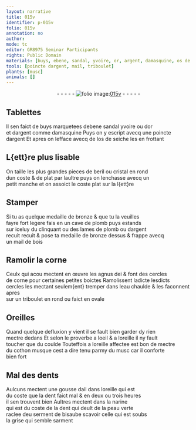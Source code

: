 ```yaml
---
layout: narrative
title: 015v
identifier: p-015v
folio: 015v
annotation: no
author:
mode: tc
editor: GR8975 Seminar Participants
rights: Public Domain
materials: [buys, ebene, sandal, yvoire, or, argent, damasquine, os de seiche, beril, cristal, bronze, plomb, dargent, bois, corne, eau, cothon, ail]
tools: [poincte dargent, mail, triboulet]
plants: [musc]
animals: []
---
```


<div class="folio" align="center">- - - - - <a href="http://gallica.bnf.fr/ark:/12148/btv1b10500001g/f36.item" target="_blank"><img src="https://cu-mkp.github.io/2017-workshop-edition/assets/photo-icon.png" alt="folio image: " style="display:inline-block; margin-bottom:-3px;"/>015v</a> - - - - - </div>  
  

## Tablettes

 
Il sen faict de <span class="m">buys</span> marquetees d<span class="m">ebene</span> <span class="m">sandal</span> <span class="m">yvoire</span> ou d<span class="m">or</span><br/> et d<span class="m">argent</span> comme <span class="m">damasquine</span> Puys on y escript avecq une <span class="tl">poincte<br/> dargent</span> Et apres on lefface avecq de l<span class="m">os de seiche</span> les en frottant
 
 
  

## L{ett}re plus lisable

 
On taille les plus grandes pieces de <span class="m">beril</span> ou <span class="m">cristal</span> en rond<br/> dun coste & de plat par laultre puys on lenchasse avecq un<br/> petit manche et on assoict le coste plat sur la l{ett}re
 
 
  

## Stamper

 
Si tu as quelque medaille de <span class="m">bronze</span> & que tu la veuilles<br/> fayre fort legere fais en un cave de <span class="m">plomb</span> puys estands<br/> sur iceluy du clinquant ou des lames de <span class="m">plomb</span> ou <span class="m">dargent</span><br/> <span class="del">recuit</span> recuit & pose ta medaille de <span class="m">bronze</span> dessus & frappe avecq<br/> un <span class="tl">mail</span> de <span class="m">bois</span>
 
 
  

## Ramolir la <span class="m">corne</span>

 
Ceulx qui <span class="del">acou</span> mectent en œuvre les agnus dei & font des cercles<br/> de <span class="m">corne</span> pour certaines petites boictes Ramolissent <span class="del">ladicte</span> lesdicts<br/> cercles les mectant seulem{ent} tremper dans l<span class="m">eau</span> chaulde & les faconnent apres<br/> sur un <span class="tl">triboulet</span> en rond ou faict en ovale
 
 
  

## <span class="bp">Oreilles</span>

 
Quand quelque defluxion y vient il se fault bien garder dy rien<br/> mectre dedans Et selon le proverbe a l<span class="bp">oeil</span> & a l<span class="bp">oreille</span> il ny fault<br/> toucher que du <span class="bp">coulde</span> Touteffois a l<span class="bp">oreille</span> affectee est bon de mectre<br/> du <span class="m">cothon</span> musque cest a dire tenu parmy du <span class="pa">musc</span> car il conforte<br/> bien fort
 
 
  

## Mal des <span class="bp">dent</span>s 

 
Aulcuns mectent une gousse d<span class="m">ail</span> dans l<span class="bp">oreille</span> qui est<br/> du coste que la <span class="bp">dent</span> faict mal & en deux ou trois heures<br/> il sen trouvent bien Aultres mectent dans la <span class="bp">narine</span><br/> qui est du coste de la <span class="bp">dent</span> qui deult de la peau verte<br/> raclee d<span class="del">e</span>u serment de bisaube scavoir celle qui est soubs<br/> la grise qui semble sarment
 
